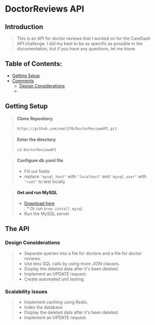 # DoctorReviews API

## Introduction

> This is an API for doctor reviews that I worked on for the CareDash API challenge. I did my best to be as specific as possible in the documentation, but if you have any questions, let me know. 

## Table of Contents:
* [Getting Setup](#setup)
* [Comments](#Comments) <br />
	* [Design Considerations](#design)
    *

<a name="setup" />

## Getting Setup

> #### Clone Repository
>  ```https://github.com/neel376/DoctorReviewAPI.git```

> #### Enter the directory
>  ```cd DoctorReviewAPI```


> #### Configure db.yaml file
> 	* Fill out fields
> 	* replace ``"mysql_host"`` with ``"localhost"`` and ``"mysql_user"`` with ``"root"`` to test locally <br/>



> #### Get and run MySQL
>	* [Download here](https://dev.mysql.com/downloads/) <br />
>.  * Or run ```brew install mysql```
>	* Run the MySQL server <br />



<a name="Comments" />

## The API

### Design Considerations
>	* Separate queries into a file for doctors and a file for doctor reviews. <br />
>	* Use less SQL calls by using more JOIN clauses. <br />
>	* Display the deleted data after it's been deleted.  <br />
>	* Implement an UPDATE request. <br />
>	* Create automated unit testing. <br />

### Scalability issues
>	* Implement caching using Redis. <br />
>	* Index the database <br />
>	* Display the deleted data after it's been deleted.  <br />
>	* Implement an UPDATE request. <br />




